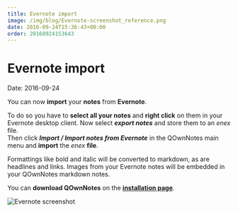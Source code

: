 ```yaml
---
title: Evernote import
image: /img/blog/Evernote-screenshot_reference.png
date: 2016-09-24T15:36:43+00:00
order: 20160924153643
---
```


# Evernote import

<v-subheader class="blog">Date: 2016-09-24</v-subheader>

You can now **import** your **notes** from **Evernote**.

To do so you have to **select all your notes** and **right click** on them in your Evernote desktop client. Now select ***export notes*** and store them to an *enex* file.  
Then click ***Import / Import notes from Evernote*** in the QOwnNotes main menu and **import** the *enex* **file**.

Formattings like bold and italic will be converted to markdown, as are headlines and links. Images from your Evernote notes will be embedded in your QOwnNotes markdown notes.

You can **download QOwnNotes** on the **[installation page](https://www.qownnotes.org/installation)**.

 ![Evernote screenshot](/img/blog/Evernote-screenshot_reference.png "Evernote screenshot")